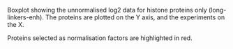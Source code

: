 
Boxplot showing the unnormalised log2 data for histone proteins only (long-linkers-enh).
The proteins are plotted on the Y axis, and the experiments on the X.

Proteins selected as normalisation factors are highlighted in red.
